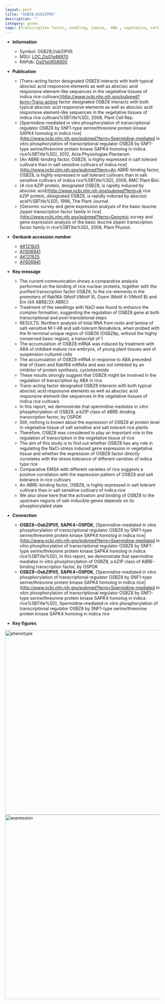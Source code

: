 ```yaml
---
layout: post
title: "OSBZ8,OsbZIP05"
description: ""
category: genes
tags: [transcription factor, seedling, lamina,  ABA , vegetative, salt tolerance, salt, root]
---
```


* **Information**  
    + Symbol: OSBZ8,OsbZIP05  
    + MSU: [LOC_Os01g46970](http://rice.plantbiology.msu.edu/cgi-bin/ORF_infopage.cgi?orf=LOC_Os01g46970)  
    + RAPdb: [Os01g0658900](http://rapdb.dna.affrc.go.jp/viewer/gbrowse_details/irgsp1?name=Os01g0658900)  

* **Publication**  
    + [Trans-acting factor designated OSBZ8 interacts with both typical abscisic acid responsive elements as well as abscisic acid responsive element-like sequences in the vegetative tissues of indica rice cultivars](http://www.ncbi.nlm.nih.gov/pubmed?term=Trans-acting factor designated OSBZ8 interacts with both typical abscisic acid responsive elements as well as abscisic acid responsive element-like sequences in the vegetative tissues of indica rice cultivars%5BTitle%5D), 2008, Plant Cell Rep.
    + [Spermidine-mediated in vitro phosphorylation of transcriptional regulator OSBZ8 by SNF1-type serine/threonine protein kinase SAPK4 homolog in indica rice](http://www.ncbi.nlm.nih.gov/pubmed?term=Spermidine-mediated in vitro phosphorylation of transcriptional regulator OSBZ8 by SNF1-type serine/threonine protein kinase SAPK4 homolog in indica rice%5BTitle%5D), 2012, Acta Physiologiae Plantarum.
    + [An ABRE-binding factor, OSBZ8, is highly expressed in salt tolerant cultivars than in salt sensitive cultivars of indica rice](http://www.ncbi.nlm.nih.gov/pubmed?term=An ABRE-binding factor, OSBZ8, is highly expressed in salt tolerant cultivars than in salt sensitive cultivars of indica rice%5BTitle%5D), 2006, BMC Plant Biol.
    + [A rice bZIP protein, designated OSBZ8, is rapidly induced by abscisic acid](http://www.ncbi.nlm.nih.gov/pubmed?term=A rice bZIP protein, designated OSBZ8, is rapidly induced by abscisic acid%5BTitle%5D), 1996, The Plant Journal.
    + [Genomic survey and gene expression analysis of the basic leucine zipper transcription factor family in rice](http://www.ncbi.nlm.nih.gov/pubmed?term=Genomic survey and gene expression analysis of the basic leucine zipper transcription factor family in rice%5BTitle%5D), 2008, Plant Physiol.

* **Genbank accession number**  
    + [AK121925](http://www.ncbi.nlm.nih.gov/nuccore/AK121925)
    + [AY606941](http://www.ncbi.nlm.nih.gov/nuccore/AY606941)
    + [AK121925](http://www.ncbi.nlm.nih.gov/nuccore/AK121925)
    + [AY606941](http://www.ncbi.nlm.nih.gov/nuccore/AY606941)

* **Key message**  
    + The current communication shows a comparative analysis performed on the binding of rice nuclear proteins, together with the purified transcription factor OSBZ8, to the cis-elements in the promoters of Rab16A (Motif I/Motif II), Osem (Motif A-1/Motif B) and Em (4X ABRE/2X ABRC)
    + Treatment of the seedlings with NaCl was found to enhance the complex formation, suggesting the regulation of OSBZ8 gene at both transcriptional and post-translational steps
    + RESULTS: Northern analysis of total RNA from roots and lamina of salt-sensitive M-I-48 and salt-tolerant Nonabokra, when probed with the N-terminal unique region of OSBZ8 (OSBZ8p, without the highly conserved basic region), a transcript of 1
    + The accumulation of OSBZ8 mRNA was induced by treatment with ABA of imbibed mature rice embryos, of young plant tissues and of suspension-cultured cells
    + The accumulation of OSBZ8 mRNA in response to ABA preceded that of Osem and Rab16A mRNAs and was not inhibited by an inhibitor of protein synthesis, cycloheximide
    + These results strongly suggest that OSBZ8 might be involved in the regulation of transcription by ABA in rice
    + Trans-acting factor designated OSBZ8 interacts with both typical abscisic acid responsive elements as well as abscisic acid responsive element-like sequences in the vegetative tissues of indica rice cultivars
    + In this report, we demonstrate that spermidine mediates in vitro phosphorylation of OSBZ8, a bZIP class of ABRE-binding transcription factor, by OSPDK
    + Still, nothing is known about the expression of OSBZ8 at protein level in vegetative tissue of salt sensitive and salt tolerant rice plants
    + Therefore, OSBZ8 was considered to play an important role in the regulation of transcription in the vegetative tissue of rice
    + The aim of this study is to find out whether OSBZ8 has any role in regulating the NaCl-stress induced gene expression in vegetative tissue and whether the expression of OSBZ8 factor directly correlates with the stress tolerance of different varieties of indica type rice
    + Comparative EMSA with different varieties of rice suggests a positive correlation with the expression pattern of OSBZ8 and salt tolerance in rice cultivars
    + An ABRE-binding factor, OSBZ8, is highly expressed in salt tolerant cultivars than in salt sensitive cultivars of indica rice
    + We also show here that the activation and binding of OSBZ8 to the upstream regions of salt-inducible genes depends on its phosphorylated state

* **Connection**  
    + __OSBZ8~OsbZIP05__, __SAPK4~OSPDK__, [Spermidine-mediated in vitro phosphorylation of transcriptional regulator OSBZ8 by SNF1-type serine/threonine protein kinase SAPK4 homolog in indica rice](http://www.ncbi.nlm.nih.gov/pubmed?term=Spermidine-mediated in vitro phosphorylation of transcriptional regulator OSBZ8 by SNF1-type serine/threonine protein kinase SAPK4 homolog in indica rice%5BTitle%5D), In this report, we demonstrate that spermidine mediates in vitro phosphorylation of OSBZ8, a bZIP class of ABRE-binding transcription factor, by OSPDK
    + __OSBZ8~OsbZIP05__, __SAPK4~OSPDK__, [Spermidine-mediated in vitro phosphorylation of transcriptional regulator OSBZ8 by SNF1-type serine/threonine protein kinase SAPK4 homolog in indica rice](http://www.ncbi.nlm.nih.gov/pubmed?term=Spermidine-mediated in vitro phosphorylation of transcriptional regulator OSBZ8 by SNF1-type serine/threonine protein kinase SAPK4 homolog in indica rice%5BTitle%5D), Spermidine-mediated in vitro phosphorylation of transcriptional regulator OSBZ8 by SNF1-type serine/threonine protein kinase SAPK4 homolog in indica rice

* **Key figures**  
<img src="https://funricegenes.github.io/images/OSBZ8~OsbZIP05.pheno.png" alt="phenotype"  style="width: 600px;"/>

<img src="https://funricegenes.github.io/images/OSBZ8~OsbZIP05.exp.png" alt="expression"  style="width: 600px;"/>


